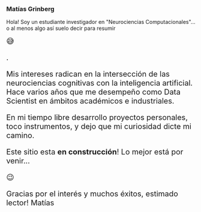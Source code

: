 ### Matías Grinberg

Hola! Soy un estudiante investigador en "Neurociencias Computacionales"... o al menos algo así suelo decir para resumir <div style="font-size:20px">&#128517;</p>.

Mis intereses radican en la intersección de las neurociencias cognitivas con la inteligencia artificial. Hace varios años que me desempeño como Data Scientist en ámbitos académicos e industriales.

En mi tiempo libre desarrollo proyectos personales, toco instrumentos, y dejo que mi curiosidad dicte mi camino.

Este sitio esta **en construcción**! Lo mejor está por venir... <div style="font-size:20px">&#128521;</p>

Gracias por el interés y muchos éxitos, estimado lector!
Matías
